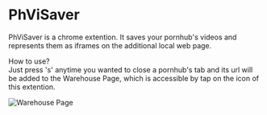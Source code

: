# PhViSaver
PhViSaver is a chrome extention. It saves your pornhub's videos and represents them as iframes on the additional local web page. 

How to use? <br>
Just press 's' anytime you wanted to close a pornhub's tab and its url will be added to the Warehouse Page, which is accessible by tap on the icon of this extention.

![Warehouse Page](https://user-images.githubusercontent.com/61901844/115965588-a2033880-a532-11eb-9f6b-c297b4b337f0.jpg)
